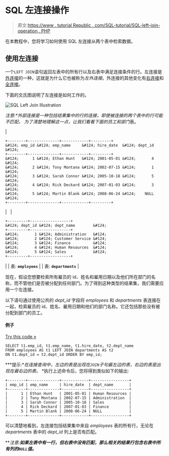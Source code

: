 # SQL 左连接操作

> 原文:[https://www . tutorial Republic . com/SQL-tutorial/SQL-left-join-operation . PHP](https://www.tutorialrepublic.com/sql-tutorial/sql-left-join-operation.php)

在本教程中，您将学习如何使用 SQL 左连接从两个表中检索数据。

## 使用左连接

一个`LEFT JOIN`语句返回左表中的所有行以及右表中满足连接条件的行。左连接是[外连接](sql-joining-tables.php#outer-join)的一种，这就是为什么它也被称为*左外连接*。外连接的其他变化有[右连接](sql-right-join-operation.php)和[全连接](sql-full-join-operation.php)。

下面的文氏图说明了左连接是如何工作的。

![SQL Left Join Illustration](../Images/3d4fee623fe83c367b6e1c55d51db456.png)

 ***注意:**外部连接是一种包括结果集中的行的连接，即使被连接的两个表中的行可能不匹配。*  *为了清楚地理解这一点，让我们看看下面的*员工*和*部门*表。

| 

```
+--------+--------------+------------+---------+
&#124; emp_id &#124; emp_name     &#124; hire_date  &#124; dept_id &#124;
+--------+--------------+------------+---------+
&#124;      1 &#124; Ethan Hunt   &#124; 2001-05-01 &#124;       4 &#124;
&#124;      2 &#124; Tony Montana &#124; 2002-07-15 &#124;       1 &#124;
&#124;      3 &#124; Sarah Connor &#124; 2005-10-18 &#124;       5 &#124;
&#124;      4 &#124; Rick Deckard &#124; 2007-01-03 &#124;       3 &#124;
&#124;      5 &#124; Martin Blank &#124; 2008-06-24 &#124;    NULL &#124;
+--------+--------------+------------+---------+

```

 |   | 

```
+---------+------------------+
&#124; dept_id &#124; dept_name        &#124;
+---------+------------------+
&#124;       1 &#124; Administration   &#124;
&#124;       2 &#124; Customer Service &#124;
&#124;       3 &#124; Finance          &#124;
&#124;       4 &#124; Human Resources  &#124;
&#124;       5 &#124; Sales            &#124;
+---------+------------------+

```

 |
| 表: **`employees`** |  | 表: **`departments`** |

现在，假设您想要检索所有雇员的 id、姓名和雇用日期以及他们所在部门的名称，而不管他们是否被分配到任何部门。为了得到这种类型的结果集，我们需要应用一个左连接。

以下语句通过使用公共的 *dept_id* 字段将 *employees* 和 *departments* 表连接在一起，检索雇员的 id、姓名、雇用日期和他们的部门名称。它还包括那些没有被分配到部门的员工。

#### 例子

[Try this code »](../codelab.php?topic=sql&file=left-join "Try this code using online Editor")

```
SELECT t1.emp_id, t1.emp_name, t1.hire_date, t2.dept_name
FROM employees AS t1 LEFT JOIN departments AS t2
ON t1.dept_id = t2.dept_id ORDER BY emp_id;
```

 ***提示:**在连接查询中，左边的表是出现在`JOIN`子句最左边的表，右边的表是出现在最右边的表。*  *执行上述命令后，您将得到类似如下的输出:

```
+--------+--------------+------------+-----------------+
| emp_id | emp_name     | hire_date  | dept_name       |
+--------+--------------+------------+-----------------+
|      1 | Ethan Hunt   | 2001-05-01 | Human Resources |
|      2 | Tony Montana | 2002-07-15 | Administration  |
|      3 | Sarah Connor | 2005-10-18 | Sales           |
|      4 | Rick Deckard | 2007-01-03 | Finance         |
|      5 | Martin Blank | 2008-06-24 | NULL            |
+--------+--------------+------------+-----------------+

```

可以清楚地看到，左连接包括结果集中来自 *employees* 表的所有行，无论在 *departments* 表中的 *dept_id* 列上是否有匹配。

 ***注意:**如果左表中有一行，但右表中没有匹配，那么相关的结果行包含右表中所有列的`NULL`值。***